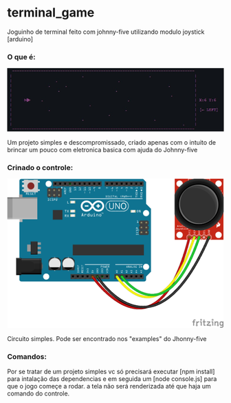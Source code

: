 # terminal_game
Joguinho de terminal feito com johnny-five utilizando modulo joystick [arduino]


### O que é:

![alt text](https://github.com/Rozdrigo/terminal_game/blob/main/imgs/Image-example.jpeg)

Um projeto simples e descompromissado, criado apenas com o intuito de brincar um pouco com eletronica basica com ajuda do Johnny-five


### Crinado o controle:

![alt text](https://github.com/Rozdrigo/terminal_game/blob/main/imgs/joystick-sparkfun.png)

Circuito simples. Pode ser encontrado nos "examples" do Jhonny-five

### Comandos:

Por se tratar de um projeto simples vc só precisará executar [npm install] para intalação das dependencias e em seguida um [node console.js] para que o jogo começe a rodar.
a tela não será renderizada até que haja um comando do controle.
